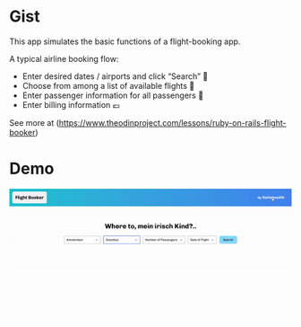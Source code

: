 # Gist 

This app simulates the basic functions of a flight-booking app.

A typical airline booking flow:

- Enter desired dates / airports and click “Search” 📅
- Choose from among a list of available flights 🛫
- Enter passenger information for all passengers 🧑
- Enter billing information 💶

See more at (https://www.theodinproject.com/lessons/ruby-on-rails-flight-booker)

# Demo
![](https://github.com/Rattlehead90/flight-booker/blob/main/flight-booker-demo.gif)

